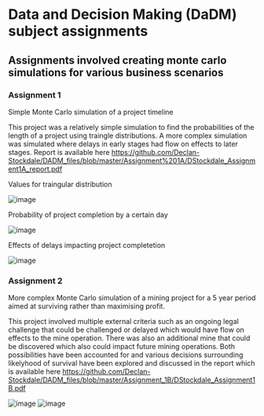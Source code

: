 # Data and Decision Making (DaDM) subject assignments

## Assignments involved creating monte carlo simulations for various business scenarios

### Assignment 1
Simple Monte Carlo simulation of a project timeline

This project was a relatively simple simulation to find the probabilities of the length of a project using traingle distributions.
A more complex simulation was simulated where delays in early stages had flow on effects to later stages. 
Report is available here https://github.com/Declan-Stockdale/DADM_files/blob/master/Assignment%201A/DStockdale_Assignment1A_report.pdf

Values for traingular distribution 

![image](https://user-images.githubusercontent.com/53500810/206880488-77bf85ca-5026-4157-b600-660b3d7dab58.png)

Probability of project completion by a certain day

![image](https://user-images.githubusercontent.com/53500810/206880493-0fa6637a-328f-43ef-b495-f0ad54ca4f54.png)

Effects of delays impacting project completetion

![image](https://user-images.githubusercontent.com/53500810/206880497-9428c228-e81e-45a3-8e6e-3b433a492021.png)


### Assignment 2
 More complex Monte Carlo simulation of a mining project for a 5 year period aimed at surviving rather than maximising profit. 
 
This project involved multiple external criteria such as an ongoing legal challenge that could be challenged or delayed which would have flow on effects to the mine operation. There was also an additional mine that could be discovered which also could impact future mining operations. Both possibilities have been accounted for and various decisions surrounding likelyhood of survival have been explored and discussed in the report which is available here
https://github.com/Declan-Stockdale/DADM_files/blob/master/Assignment_1B/DStockdale_Assignment1B.pdf

![image](https://user-images.githubusercontent.com/53500810/206880528-26975f1e-e90d-44fa-b188-7680a78cd037.png)
![image](https://user-images.githubusercontent.com/53500810/206880677-8448cf56-d7b6-4e4e-b621-332195a5a49b.png)


